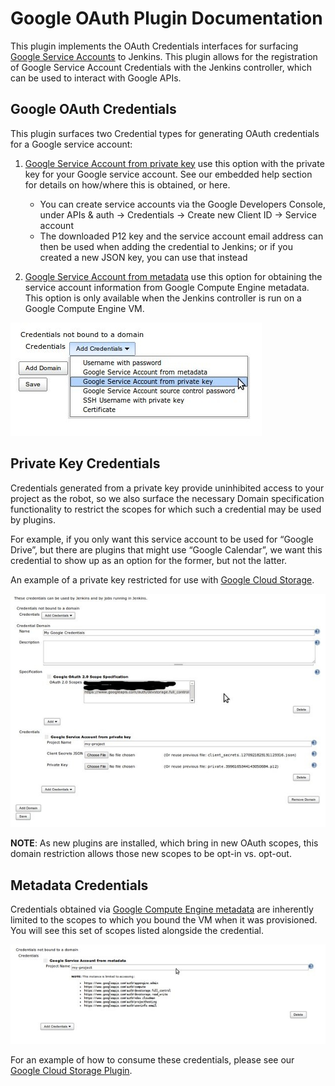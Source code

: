 <!--
 Copyright 2019 Google LLC

 Licensed under the Apache License, Version 2.0 (the "License"); you may not use this file except in
 compliance with the License. You may obtain a copy of the License at

        https://www.apache.org/licenses/LICENSE-2.0

 Unless required by applicable law or agreed to in writing, software distributed under the License
 is distributed on an "AS IS" BASIS, WITHOUT WARRANTIES OR CONDITIONS OF ANY KIND, either express or
 implied. See the License for the specific language governing permissions and limitations under the
 License.
-->
# Google OAuth Plugin Documentation

This plugin implements the OAuth Credentials interfaces for surfacing [Google Service Accounts](https://cloud.google.com/iam/docs/understanding-service-accounts) to Jenkins. This plugin allows for the registration of Google Service Account Credentials with the Jenkins controller, which can be used to interact with Google APIs.

## Google OAuth Credentials

This plugin surfaces two Credential types for generating OAuth credentials for a Google service account:

1. [Google Service Account from private key](https://cloud.google.com/iam/docs/creating-managing-service-account-keys) use this option with the private key for your Google service account.  See our embedded help section for details on how/where this is obtained, or here.
    * You can create service accounts via the Google Developers Console, under APIs & auth → Credentials → Create new Client ID → Service account
    * The downloaded P12 key and the service account email address can then be used when adding the credential to Jenkins; or if you created a new JSON key, you can use that instead

1. [Google Service Account from metadata](https://cloud.google.com/compute/docs/storing-retrieving-metadata) use this option for obtaining the service account information from Google Compute Engine metadata. This option is only available when the Jenkins controller is run on a Google Compute Engine VM.

![drop-down image](images/dropdown.jpg)

## Private Key Credentials

Credentials generated from a private key provide uninhibited access to your project as the robot, so we also surface the necessary Domain specification functionality to restrict the scopes for which such a credential may be used by plugins.

For example, if you only want this service account to be used for “Google Drive”, but there are plugins that might use “Google Calendar”, we want this credential to show up as an option for the former, but not the latter.

An example of a private key restricted for use with [Google Cloud Storage](https://github.com/jenkinsci/google-storage-plugin).

![private-key](images/private-key.jpg)

**NOTE**: As new plugins are installed, which bring in new OAuth scopes, this domain restriction allows those new scopes to be opt-in vs. opt-out.

## Metadata Credentials

Credentials obtained via [Google Compute Engine metadata](https://cloud.google.com/compute/docs/) are inherently limited to the scopes to which you bound the VM when it was provisioned.  You will see this set of scopes listed alongside the credential.

![metadata](images/metadata.jpg)

For an example of how to consume these credentials, please see our [Google Cloud Storage Plugin](https://github.com/jenkinsci/google-storage-plugin).


